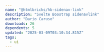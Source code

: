 ```yaml
---
name: "@htmlbricks/hb-sidenav-link"
description: "Svelte Boostrap sidenavlink"
author: "Dario Caruso"
downloads: 26
dependents: 5
updated: "2025-03-09T03:10:34.815Z"
tags: 
  - ui
---
```

